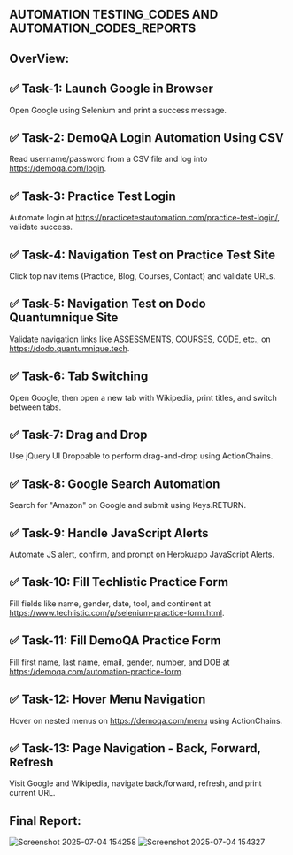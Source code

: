 ## AUTOMATION TESTING_CODES AND AUTOMATION_CODES_REPORTS
## OverView:
## ✅ Task-1: Launch Google in Browser
Open Google using Selenium and print a success message.

## ✅ Task-2: DemoQA Login Automation Using CSV
Read username/password from a CSV file and log into https://demoqa.com/login.

## ✅ Task-3: Practice Test Login
Automate login at https://practicetestautomation.com/practice-test-login/, validate success.

## ✅ Task-4: Navigation Test on Practice Test Site
Click top nav items (Practice, Blog, Courses, Contact) and validate URLs.

## ✅ Task-5: Navigation Test on Dodo Quantumnique Site
Validate navigation links like ASSESSMENTS, COURSES, CODE, etc., on https://dodo.quantumnique.tech.

## ✅ Task-6: Tab Switching
Open Google, then open a new tab with Wikipedia, print titles, and switch between tabs.

## ✅ Task-7: Drag and Drop
Use jQuery UI Droppable to perform drag-and-drop using ActionChains.

## ✅ Task-8: Google Search Automation
Search for "Amazon" on Google and submit using Keys.RETURN.

## ✅ Task-9: Handle JavaScript Alerts
Automate JS alert, confirm, and prompt on Herokuapp JavaScript Alerts.

## ✅ Task-10: Fill Techlistic Practice Form
Fill fields like name, gender, date, tool, and continent at https://www.techlistic.com/p/selenium-practice-form.html.

## ✅ Task-11: Fill DemoQA Practice Form
Fill first name, last name, email, gender, number, and DOB at https://demoqa.com/automation-practice-form.

## ✅ Task-12: Hover Menu Navigation
Hover on nested menus on https://demoqa.com/menu using ActionChains.

## ✅ Task-13: Page Navigation - Back, Forward, Refresh
Visit Google and Wikipedia, navigate back/forward, refresh, and print current URL.

## Final Report:
![Screenshot 2025-07-04 154258](https://github.com/user-attachments/assets/f2b78a82-453d-4709-a892-763182aacdeb)
![Screenshot 2025-07-04 154327](https://github.com/user-attachments/assets/dc61543f-67c7-48c1-b5f0-544a4f0f4271)
